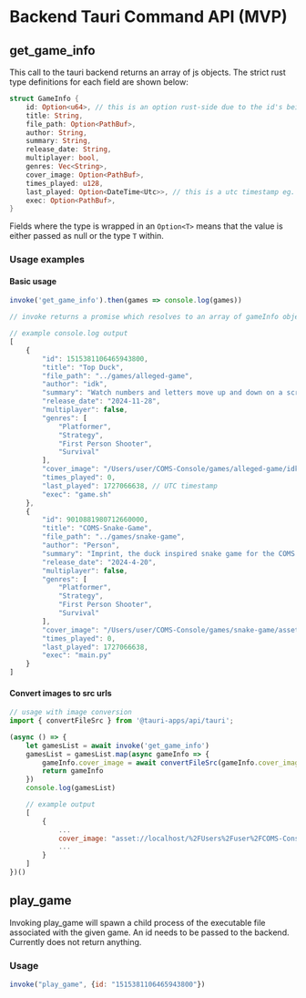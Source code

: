 # Backend Tauri Command API (MVP)

## get_game_info
This call to the tauri backend returns an array of js objects. The strict rust type definitions for each field are shown below:
```rs
struct GameInfo {
    id: Option<u64>, // this is an option rust-side due to the id's being generated outside of the description json
    title: String,
    file_path: Option<PathBuf>,
    author: String,
    summary: String,
    release_date: String,
    multiplayer: bool,
    genres: Vec<String>,
    cover_image: Option<PathBuf>,
    times_played: u128,
    last_played: Option<DateTime<Utc>>, // this is a utc timestamp eg. 1727149399
    exec: Option<PathBuf>,
}
```
Fields where the type is wrapped in an `Option<T>` means that the value is either passed as null or the type `T` within.

### Usage examples

#### Basic usage

```js
invoke('get_game_info').then(games => console.log(games))

// invoke returns a promise which resolves to an array of gameInfo objects

// example console.log output
[
    {
        "id": 1515381106465943800,
        "title": "Top Duck",
        "file_path": "../games/alleged-game",
        "author": "idk",
        "summary": "Watch numbers and letters move up and down on a screen or something.",
        "release_date": "2024-11-28",
        "multiplayer": false,
        "genres": [
            "Platformer",
            "Strategy",
            "First Person Shooter",
            "Survival"
        ],
        "cover_image": "/Users/user/COMS-Console/games/alleged-game/idk.webp",
        "times_played": 0,
        "last_played": 1727066638, // UTC timestamp
        "exec": "game.sh"
    },
    {
        "id": 9010881980712660000,
        "title": "COMS-Snake-Game",
        "file_path": "../games/snake-game",
        "author": "Person",
        "summary": "Imprint, the duck inspired snake game for the COMS console\nOn PC use the arrow keys to move\nSNES Controls: X-Up A-Right Y-Left B-Down\nHeavily inspired by this tutorial: https://www.youtube.com/watch?v=QFvqStqPCRU\nShoutout to Zoe for the assets",
        "release_date": "2024-4-20",
        "multiplayer": false,
        "genres": [
            "Platformer",
            "Strategy",
            "First Person Shooter",
            "Survival"
        ],
        "cover_image": "/Users/user/COMS-Console/games/snake-game/assets/bread_3.png",
        "times_played": 0,
        "last_played": 1727066638,
        "exec": "main.py"
    }
]
```
#### Convert images to src urls
```js
// usage with image conversion
import { convertFileSrc } from '@tauri-apps/api/tauri';

(async () => {
    let gamesList = await invoke('get_game_info')
    gamesList = gamesList.map(async gameInfo => {
        gameInfo.cover_image = await convertFileSrc(gameInfo.cover_image)
        return gameInfo
    })
    console.log(gamesList)

    // example output
    [
        {
            ...
            cover_image: "asset://localhost/%2FUsers%2Fuser%2FCOMS-Console%2Fgames%2Falleged-game%2Fidk.webp"
            ...
        }
    ]
})()

```

## play_game
Invoking play_game will spawn a child process of the executable file associated with the given game. An id needs to be passed to the backend. Currently does not return anything.

### Usage
```js
invoke("play_game", {id: "1515381106465943800"})
```